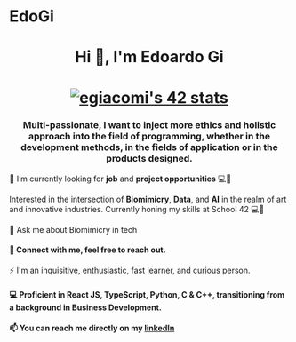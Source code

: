 # EdoGi
<h1 align="center">Hi 👋, I'm Edoardo Gi</h1>
<h1 align="center"><a href="https://github.com/JaeSeoKim/badge42"><img src="https://badge42.vercel.app/api/v2/cle4wvyh300730fjle81kvzy1/stats?cursusId=21&coalitionId=45" alt="egiacomi's 42 stats" /></a></h1>
<h3 align="center">Multi-passionate, I want to inject more ethics and holistic approach into the field of programming, whether in the development methods, in the fields of application or in the products designed.</h3>

🔭 I’m currently looking for **job** and **project opportunities** 💻🚀

Interested in the intersection of **Biomimicry**, **Data**, and **AI** in the realm of art and innovative industries. Currently honing my skills at School 42 💻🚀

💬 Ask me about Biomimicry in tech

<h4 align="left">🔗 Connect with me, feel free to reach out.</h4>
<p align="left">
</p>

⚡️ I'm an inquisitive, enthusiastic, fast learner, and curious person. 
<h4 align="left">💻 Proficient in React JS, TypeScript, Python, C & C++, transitioning from a background in Business Development. </h4>

<h4 align="left">📫 You can reach me directly on my <a href="https://www.linkedin.com/in/edoardo-giacomini/">linkedIn</a></h4>
